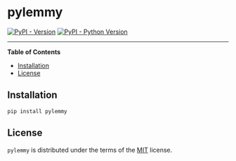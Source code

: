 # pylemmy

[![PyPI - Version](https://img.shields.io/pypi/v/pylemmy.svg)](https://pypi.org/project/pylemmy)
[![PyPI - Python Version](https://img.shields.io/pypi/pyversions/pylemmy.svg)](https://pypi.org/project/pylemmy)

-----

**Table of Contents**

- [Installation](#installation)
- [License](#license)

## Installation

```console
pip install pylemmy
```

## License

`pylemmy` is distributed under the terms of the [MIT](https://spdx.org/licenses/MIT.html) license.
